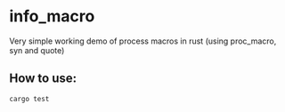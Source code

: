 # info_macro
Very simple working demo of process macros in rust (using proc_macro, syn and quote)

## How to use:
`cargo test`